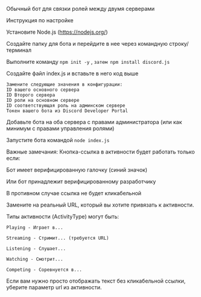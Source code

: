 Обычный бот для связки ролей между двумя серверами

Инструкция по настройке

Установите Node.js (https://nodejs.org/)

Создайте папку для бота и перейдите в нее через командную строку/терминал

Выполните команду ```npm init -y``` , ```затем npm install discord.js```

Создайте файл index.js и вставьте в него код выше

```
Замените следующие значения в конфигурации:
ID вашего основного сервера
ID Второго сервера
ID роли на основном сервере
ID соответствующая роль на админском сервере
Токен вашего бота из Discord Developer Portal
```

Добавьте бота на оба сервера с правами администратора (или как минимум с правами управления ролями)

Запустите бота командой ```node index.js```

Важные замечания:
Кнопка-ссылка в активности будет работать только если:

Бот имеет верифицированную галочку (синий значок)

Или бот принадлежит верифицированному разработчику

В противном случае ссылка не будет кликабельной

Замените на реальный URL, который вы хотите привязать к активности.

Типы активности (ActivityType) могут быть:
```
Playing - Играет в...

Streaming - Стримит... (требуется URL)

Listening - Слушает...

Watching - Смотрит...

Competing - Соревнуется в...
```
Если вам нужно просто отображать текст без кликабельной ссылки, уберите параметр url из активности.
